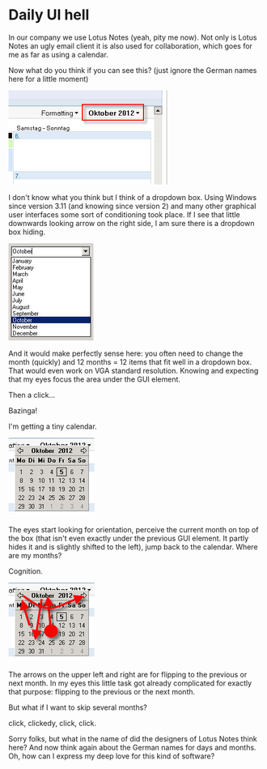 # Daily UI hell #

In our company we use Lotus Notes (yeah, pity me now). Not only is Lotus Notes an ugly email client it is also used for collaboration, which goes for me as far as using a calendar.

Now what do you think if you can see this? (just ignore the German names here for a little moment)

![](./gfx/27.jpg)

I don't know what you think but I think of a dropdown box. Using Windows since version 3.11 (and knowing since version 2) and many other graphical user interfaces some sort of conditioning took place. If I see that little downwards looking arrow on the right side, I am sure there is a dropdown box hiding.

![](./gfx/28.jpg)

And it would make perfectly sense here: you often need to change the month (quickly) and 12 months = 12 items that fit well in a dropdown box. That would even work on VGA standard resolution.
Knowing and expecting that my eyes focus the area under the GUI element.

Then a click...




Bazinga!

I'm getting a tiny calendar.

![](./gfx/29.jpg)

The eyes start looking for orientation, perceive the current month on top of the box (that isn't even exactly under the previous GUI element. It partly hides it and is slightly shifted to the left), jump back to the calendar.
Where are my months?

Cognition.

![](./gfx/30.jpg)

The arrows on the upper left and right are for flipping to the previous or next month. In my eyes this little task got already complicated for exactly that purpose: flipping to the previous or the next month.

But what if I want to skip several months?

click, clickedy, click, click.

Sorry folks, but what in the name of did the designers of Lotus Notes think here?
And now think again about the German names for days and months. Oh, how can I express my deep love for this kind of software?
